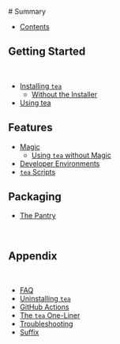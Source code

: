 ‌# Summary​

* [Contents](README.md)

## Getting Started
​
* [Installing `tea`](get-started/install-tea.md)
    * [Without the Installer](get-started/without-installer.md)
* [Using tea](using-tea/README.md)


## Features
* [Magic](magic.md)
    * [Using `tea` without Magic](using-tea/without-magic.md)
* [Developer Environments](using-tea/developer-environments.md)
* [`tea` Scripts](using-tea/tea-scripts.md)


## Packaging

* [The Pantry](packaging/README.md)

​
## Appendix
​
* [FAQ](FAQ.md)
* [Uninstalling `tea`](appendix/uninstall-tea.md)
* [GitHub Actions](appendix/github-actions.md)
* [The `tea` One-Liner](using-tea/the-tea-one-liner.md)
* [Troubleshooting](troubleshooting.md)
* [Suffix](appendix.md)
